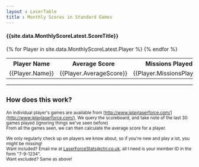 ```yaml
---
layout : LaserTable
title : Monthly Scores in Standard Games
---
```


#### {{site.data.MonthlyScoreLatest.ScoreTitle}}

<table>
<tr><th>Player Name</th><th>Average Score </th><th> Missions Played</th> </tr>
{% for Player in site.data.MonthlyScoreLatest.Player %}
<tr><td>{{Player.Name}}</td><td class = "number"> {{Player.AverageScore}} </td><td class = "number"> {{Player.MissionsPlayed}} </td></tr>
{% endfor %}
</table>

-----

## <small>How does this work?</small>

<small>An individual player's games are available from [http://www.iplaylaserforce.com/](http://www.iplaylaserforce.com/). We query the scoreboard, and take note of the last 30 games played (ignoring things we've seen before)<br/> From all the games seen, we can then calculate the average score for a player.</small>

<small>We only regularly check up on players we know about, so if you're new and play a lot, you might be missing!  <br/>
Want included? Email me at [LaserForceStats@ctri.co.uk](mailto:LaserForceStats@ctri.co.uk), all I need is your member ID in the form "7-9-1234". <br/>
Want excluded? Same as above!</small>